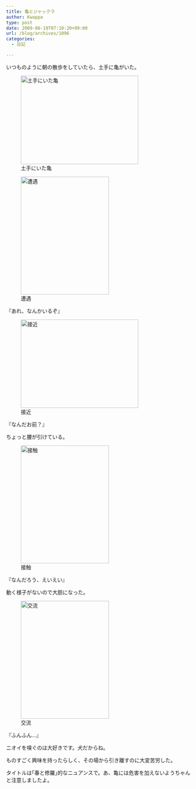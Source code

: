 ```yaml
---
title: 亀とジャックラ
author: Kwappa
type: post
date: 2009-06-19T07:10:20+09:00
url: /blog/archives/1096
categories:
  - 日記

---
```

いつものように朝の散歩をしていたら、土手に亀がいた。
  
<figure id="attachment_1097" aria-describedby="caption-attachment-1097" style="width: 320px" class="wp-caption aligncenter"><img src="/blog/images/2009/06/09-06-19_07-12.jpg" alt="土手にいた亀" title="土手にいた亀" width="320" height="240" class="size-medium wp-image-1097" /><figcaption id="caption-attachment-1097" class="wp-caption-text">土手にいた亀</figcaption></figure>
  
<!--more-->


  
<figure id="attachment_1098" aria-describedby="caption-attachment-1098" style="width: 240px" class="wp-caption alignleft"><img src="/blog/images/2009/06/09-06-19_07-07.jpg" alt="遭遇" title="遭遇" width="240" height="320" class="size-medium wp-image-1098" /><figcaption id="caption-attachment-1098" class="wp-caption-text">遭遇</figcaption></figure>
  
『あれ、なんかいるぞ』<br style="clear:both;" />
  
<figure id="attachment_1099" aria-describedby="caption-attachment-1099" style="width: 320px" class="wp-caption alignright"><img src="/blog/images/2009/06/09-06-19_07-09.jpg" alt="接近" title="接近" width="320" height="240" class="size-medium wp-image-1099" /><figcaption id="caption-attachment-1099" class="wp-caption-text">接近</figcaption></figure>
  
『なんだお前？』
  
ちょっと腰が引けている。<br style="clear:both;" />
  
<figure id="attachment_1100" aria-describedby="caption-attachment-1100" style="width: 240px" class="wp-caption alignleft"><img src="/blog/images/2009/06/09-06-19_07-10.jpg" alt="接触" title="接触" width="240" height="320" class="size-medium wp-image-1100" /><figcaption id="caption-attachment-1100" class="wp-caption-text">接触</figcaption></figure>
  
『なんだろう、えいえい』
  
動く様子がないので大胆になった。<br style="clear:both;" />
  
<figure id="attachment_1101" aria-describedby="caption-attachment-1101" style="width: 240px" class="wp-caption alignright"><img src="/blog/images/2009/06/09-06-19_07-11.jpg" alt="交流" title="交流" width="240" height="320" class="size-medium wp-image-1101" /><figcaption id="caption-attachment-1101" class="wp-caption-text">交流</figcaption></figure>
  
『ふんふん…』
  
ニオイを嗅ぐのは大好きです。犬だからね。<br style="clear:both;" />
  
ものすごく興味を持ったらしく、その場から引き離すのに大変苦労した。
  
タイトルは｢春と修羅｣的なニュアンスで。あ、亀には危害を加えないようちゃんと注意しましたよ。
